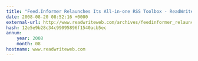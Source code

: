 ```yaml
---
title: "Feed.Informer Relaunches Its All-in-one RSS Toolbox - ReadWriteWeb"
date: 2008-08-20 08:52:16 +0000
external-url: http://www.readwriteweb.com/archives/feedinformer_relaunches_its_al.php
hash: 12e5e9b28c34c99095896f1540acb5ec
annum:
    year: 2008
    month: 08
hostname: www.readwriteweb.com
---
```



